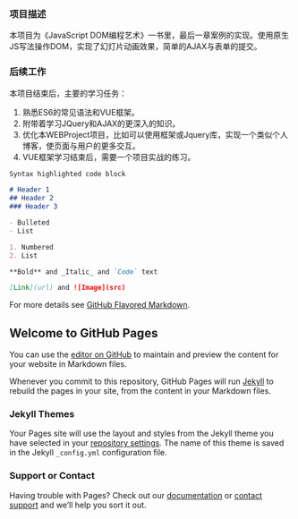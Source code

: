 ### 项目描述
本项目为《JavaScript DOM编程艺术》一书里，最后一章案例的实现。使用原生JS写法操作DOM，实现了幻灯片动画效果，简单的AJAX与表单的提交。
### 后续工作
本项目结束后，主要的学习任务：
1. 熟悉ES6的常见语法和VUE框架。
2. 附带着学习JQuery和AJAX的更深入的知识。
3. 优化本WEBProject项目，比如可以使用框架或Jquery库，实现一个类似个人博客，使页面与用户的更多交互。
4. VUE框架学习结束后，需要一个项目实战的练习。
```markdown
Syntax highlighted code block

# Header 1
## Header 2
### Header 3

- Bulleted
- List

1. Numbered
2. List

**Bold** and _Italic_ and `Code` text

[Link](url) and ![Image](src)
```

For more details see [GitHub Flavored Markdown](https://guides.github.com/features/mastering-markdown/).

## Welcome to GitHub Pages

You can use the [editor on GitHub](https://github.com/mrsKaneshiro/TensorFlow-/edit/master/README.md) to maintain and preview the content for your website in Markdown files.

Whenever you commit to this repository, GitHub Pages will run [Jekyll](https://jekyllrb.com/) to rebuild the pages in your site, from the content in your Markdown files.
### Jekyll Themes

Your Pages site will use the layout and styles from the Jekyll theme you have selected in your [repository settings](https://github.com/mrsKaneshiro/TensorFlow-/settings). The name of this theme is saved in the Jekyll `_config.yml` configuration file.

### Support or Contact

Having trouble with Pages? Check out our [documentation](https://help.github.com/categories/github-pages-basics/) or [contact support](https://github.com/contact) and we’ll help you sort it out.

